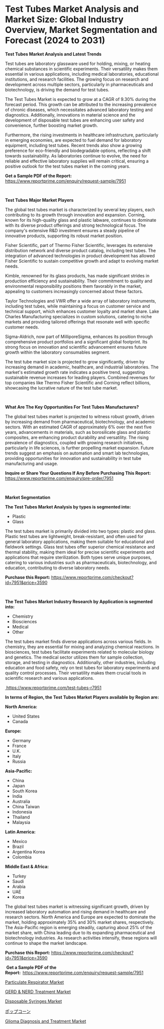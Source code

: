 <p><h1>Test Tubes Market Analysis and Market Size: Global Industry Overview, Market Segmentation and Forecast (2024 to 2031)</h1></p><p><strong>Test Tubes Market Analysis and Latest Trends</strong></p>
<p><p>Test tubes are laboratory glassware used for holding, mixing, or heating chemical substances in scientific experiments. Their versatility makes them essential in various applications, including medical laboratories, educational institutions, and research facilities. The growing focus on research and development across multiple sectors, particularly in pharmaceuticals and biotechnology, is driving the demand for test tubes.</p><p>The Test Tubes Market is expected to grow at a CAGR of 9.30% during the forecast period. This growth can be attributed to the increasing prevalence of chronic diseases, which necessitates advanced laboratory testing and diagnostics. Additionally, innovations in material science and the development of disposable test tubes are enhancing user safety and convenience, further boosting market growth.</p><p>Furthermore, the rising investments in healthcare infrastructure, particularly in emerging economies, are expected to fuel demand for laboratory equipment, including test tubes. Recent trends also show a growing preference for eco-friendly and biodegradable options, reflecting a shift towards sustainability. As laboratories continue to evolve, the need for reliable and effective laboratory supplies will remain critical, ensuring a positive outlook for the test tubes market in the coming years.</p></p>
<p><strong>Get a Sample PDF of the Report:&nbsp;</strong> <a href="https://www.reportprime.com/enquiry/request-sample/7951?utm_campaign=123&utm_medium=2&utm_source=Github&utm_content=ia&utm_term=16112024&utm_id=test-tubes">https://www.reportprime.com/enquiry/request-sample/7951</a></p>
<p>&nbsp;</p>
<p><strong>Test Tubes Major Market Players</strong></p>
<p><p>The global test tubes market is characterized by several key players, each contributing to its growth through innovation and expansion. Corning, known for its high-quality glass and plastic labware, continues to dominate with its diverse product offerings and strong technological focus. The company's extensive R&D investment ensures a steady pipeline of innovative products, supporting its robust market position. </p><p>Fisher Scientific, part of Thermo Fisher Scientific, leverages its extensive distribution network and diverse product catalog, including test tubes. The integration of advanced technologies in product development has allowed Fisher Scientific to sustain competitive growth and adapt to evolving market needs.</p><p>Kimble, renowned for its glass products, has made significant strides in production efficiency and sustainability. Their commitment to quality and environmental responsibility positions them favorably in the market, appealing to customers increasingly concerned about these factors.</p><p>Taylor Technologies and VWR offer a wide array of laboratory instruments, including test tubes, while maintaining a focus on customer service and technical support, which enhances customer loyalty and market share. Lake Charles Manufacturing specializes in custom solutions, catering to niche markets and providing tailored offerings that resonate well with specific customer needs.</p><p>Sigma-Aldrich, now part of MilliporeSigma, enhances its position through comprehensive product portfolios and a significant global footprint. Its strong focus on innovation and scientific advancement ensures future growth within the laboratory consumables segment.</p><p>The test tube market size is projected to grow significantly, driven by increasing demand in academic, healthcare, and industrial laboratories. The market's estimated growth rate indicates a positive trend, suggesting sustainable revenue increases for leading players. Combined revenues for top companies like Thermo Fisher Scientific and Corning reflect billions, showcasing the lucrative nature of the test tube market.</p></p>
<p>&nbsp;</p>
<p><strong>What Are The Key Opportunities For Test Tubes Manufacturers?</strong></p>
<p><p>The global test tubes market is projected to witness robust growth, driven by increasing demand from pharmaceutical, biotechnology, and academic sectors. With an estimated CAGR of approximately 6% over the next five years, advancements in materials, such as borosilicate glass and plastic composites, are enhancing product durability and versatility. The rising prevalence of diagnostics, coupled with growing research initiatives, particularly in life sciences, is further propelling market expansion. Future trends suggest an emphasis on automation and smart lab technologies, providing opportunities for innovation and sustainability in test tube manufacturing and usage.</p></p>
<p><strong>Inquire or Share Your Questions If Any Before Purchasing This Report:</strong> <a href="https://www.reportprime.com/enquiry/pre-order/7951?utm_campaign=123&utm_medium=2&utm_source=Github&utm_content=ia&utm_term=16112024&utm_id=test-tubes">https://www.reportprime.com/enquiry/pre-order/7951</a></p>
<p>&nbsp;</p>
<p><strong>Market Segmentation</strong></p>
<p><strong>The Test Tubes Market Analysis by types is segmented into:</strong></p>
<p><ul><li>Plastic</li><li>Glass</li></ul></p>
<p><p>The test tubes market is primarily divided into two types: plastic and glass. Plastic test tubes are lightweight, break-resistant, and often used for general laboratory applications, making them suitable for educational and fieldwork settings. Glass test tubes offer superior chemical resistance and thermal stability, making them ideal for precise scientific experiments and applications that require sterilization. Both types serve unique purposes, catering to various industries such as pharmaceuticals, biotechnology, and education, contributing to diverse laboratory needs.</p></p>
<p><strong>Purchase this Report:&nbsp;</strong><a href="https://www.reportprime.com/checkout?id=7951&price=3590&utm_campaign=123&utm_medium=2&utm_source=Github&utm_content=ia&utm_term=16112024&utm_id=test-tubes">https://www.reportprime.com/checkout?id=7951&price=3590</a></p>
<p>&nbsp;</p>
<p><strong>The Test Tubes Market Industry Research by Application is segmented into:</strong></p>
<p><ul><li>Chemistry</li><li>Biosciences</li><li>Medical</li><li>Other</li></ul></p>
<p><p>The test tubes market finds diverse applications across various fields. In chemistry, they are essential for mixing and analyzing chemical reactions. In biosciences, test tubes facilitate experiments related to molecular biology and genetics. The medical sector utilizes them for sample collection, storage, and testing in diagnostics. Additionally, other industries, including education and food safety, rely on test tubes for laboratory experiments and quality control processes. Their versatility makes them crucial tools in scientific research and various applications.</p></p>
<p><a href="https://www.reportprime.com/test-tubes-r7951?utm_campaign=123&utm_medium=2&utm_source=Github&utm_content=ia&utm_term=16112024&utm_id=test-tubes">&nbsp;https://www.reportprime.com/test-tubes-r7951</a></p>
<p><strong>In terms of Region, the Test Tubes Market Players available by Region are:</strong></p>
<p>
    <p> <strong> North America: </strong>
        <ul>
            <li>United States</li>
            <li>Canada</li>
        </ul>
        </p> 
    <p> <strong> Europe: </strong>
        <ul>
            <li>Germany</li>
            <li>France</li>
            <li>U.K.</li>
            <li>Italy</li>
            <li>Russia</li>
        </ul>
        </p> 
    <p> <strong> Asia-Pacific: </strong>
        <ul>
            <li>China</li>
            <li>Japan</li>
            <li>South Korea</li>
            <li>India</li>
            <li>Australia</li>
            <li>China Taiwan</li>
            <li>Indonesia</li>
            <li>Thailand</li>
            <li>Malaysia</li>
        </ul>
        </p> 
    <p> <strong> Latin America: </strong>
        <ul>
            <li>Mexico</li>
            <li>Brazil</li>
            <li>Argentina Korea</li>
            <li>Colombia</li>
        </ul>
        </p> 
    <p> <strong> Middle East & Africa: </strong>
        <ul>
            <li>Turkey</li>
            <li>Saudi</li>
            <li>Arabia</li>
            <li>UAE</li>
            <li>Korea</li>
        </ul>
    </p>
    </p>
<p><p>The global test tubes market is witnessing significant growth, driven by increased laboratory automation and rising demand in healthcare and research sectors. North America and Europe are expected to dominate the market, holding approximately 35% and 30% market shares, respectively. The Asia-Pacific region is emerging steadily, capturing about 25% of the market share, with China leading due to its expanding pharmaceutical and biotechnology industries. As research activities intensify, these regions will continue to shape the market landscape.</p></p>
<p><strong>Purchase this Report: </strong><a href="https://www.reportprime.com/checkout?id=7951&price=3590&utm_campaign=123&utm_medium=2&utm_source=Github&utm_content=ia&utm_term=16112024&utm_id=test-tubes">https://www.reportprime.com/checkout?id=7951&price=3590</a></p>
<p>&nbsp;<strong>Get a Sample PDF of the Report:&nbsp;&nbsp;</strong><a href="https://www.reportprime.com/enquiry/request-sample/7951?utm_campaign=123&utm_medium=2&utm_source=Github&utm_content=ia&utm_term=16112024&utm_id=test-tubes">https://www.reportprime.com/enquiry/request-sample/7951</a></p>
<p><strong></strong></p>
<p><p><a href="https://www.linkedin.com/pulse/consumer-behavior-shifts-particulate-respirator-market-efgvc?utm_campaign=123&utm_medium=2&utm_source=Github&utm_content=ia&utm_term=16112024&utm_id=test-tubes">Particulate Respirator Market</a></p><p><a href="https://issuu.com/reportprime-2/docs/gerd-nerd-treatment-market-size-203_929c37bd42142a?utm_campaign=123&utm_medium=2&utm_source=Github&utm_content=ia&utm_term=16112024&utm_id=test-tubes">GERD & NERD Treatment Market</a></p><p><a href="https://github.com/vimar16th/Market-Research-Report-List-6/blob/main/disposable-syringes-market.md?utm_campaign=123&utm_medium=2&utm_source=Github&utm_content=ia&utm_term=16112024&utm_id=test-tubes">Disposable Syringes Market</a></p><p><a href="https://github.com/mohamedbakry57/Market-Research-Report-List-6/blob/main/229052624217.md?utm_campaign=123&utm_medium=2&utm_source=Github&utm_content=ia&utm_term=16112024&utm_id=test-tubes">ポップコーン</a></p><p><a href="https://issuu.com/reportprime-2/docs/glioma-diagnosis-and-treatment-mark_f7971317faac7b?utm_campaign=123&utm_medium=2&utm_source=Github&utm_content=ia&utm_term=16112024&utm_id=test-tubes">Glioma Diagnosis and Treatment Market</a></p></p>